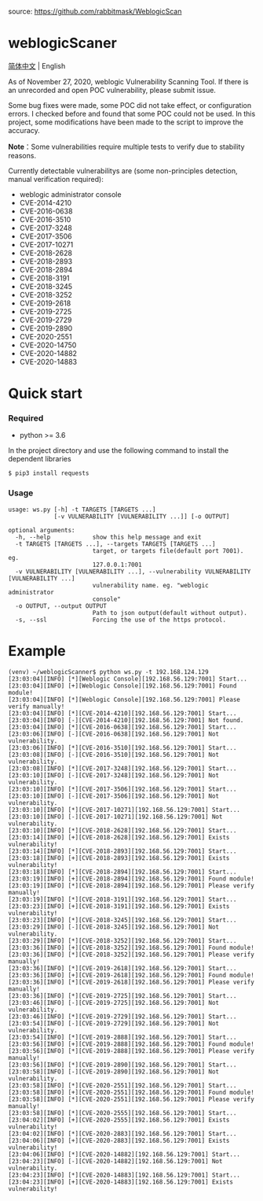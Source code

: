 source: https://github.com/rabbitmask/WeblogicScan

# weblogicScaner

[简体中文](./README.md) | English

As of November 27, 2020, weblogic Vulnerability Scanning Tool. If there is an unrecorded and open POC vulnerability, please submit issue.

Some bug fixes were made, some POC did not take effect, or configuration errors. I checked before and found that some POC could not be used. In this project, some modifications have been made to the script to improve the accuracy.

**Note**：Some vulnerabilities require multiple tests to verify due to stability reasons.

Currently detectable vulnerabilitys are (some non-principles detection, manual verification required):

+ weblogic administrator console
+ CVE-2014-4210
+ CVE-2016-0638
+ CVE-2016-3510
+ CVE-2017-3248
+ CVE-2017-3506
+ CVE-2017-10271
+ CVE-2018-2628
+ CVE-2018-2893
+ CVE-2018-2894
+ CVE-2018-3191
+ CVE-2018-3245
+ CVE-2018-3252
+ CVE-2019-2618
+ CVE-2019-2725
+ CVE-2019-2729
+ CVE-2019-2890
+ CVE-2020-2551
+ CVE-2020-14750
+ CVE-2020-14882
+ CVE-2020-14883

# Quick start

### Required

+ python >= 3.6

In the project directory and use the following command to install the dependent libraries

```
$ pip3 install requests
```

### Usage

```
usage: ws.py [-h] -t TARGETS [TARGETS ...]
             [-v VULNERABILITY [VULNERABILITY ...]] [-o OUTPUT]

optional arguments:
  -h, --help            show this help message and exit
  -t TARGETS [TARGETS ...], --targets TARGETS [TARGETS ...]
                        target, or targets file(default port 7001). eg.
                        127.0.0.1:7001
  -v VULNERABILITY [VULNERABILITY ...], --vulnerability VULNERABILITY [VULNERABILITY ...]
                        vulnerability name. eg. "weblogic administrator
                        console"
  -o OUTPUT, --output OUTPUT
                        Path to json output(default without output).
  -s, --ssl             Forcing the use of the https protocol.
```

# Example

```
(venv) ~/weblogicScanner$ python ws.py -t 192.168.124.129
[23:03:04][INFO] [*][Weblogic Console][192.168.56.129:7001] Start...
[23:03:04][INFO] [+][Weblogic Console][192.168.56.129:7001] Found module!
[23:03:04][INFO] [*][Weblogic Console][192.168.56.129:7001] Please verify manually!
[23:03:04][INFO] [*][CVE-2014-4210][192.168.56.129:7001] Start...
[23:03:04][INFO] [-][CVE-2014-4210][192.168.56.129:7001] Not found.
[23:03:04][INFO] [*][CVE-2016-0638][192.168.56.129:7001] Start...
[23:03:06][INFO] [-][CVE-2016-0638][192.168.56.129:7001] Not vulnerability.
[23:03:06][INFO] [*][CVE-2016-3510][192.168.56.129:7001] Start...
[23:03:08][INFO] [-][CVE-2016-3510][192.168.56.129:7001] Not vulnerability.
[23:03:08][INFO] [*][CVE-2017-3248][192.168.56.129:7001] Start...
[23:03:10][INFO] [-][CVE-2017-3248][192.168.56.129:7001] Not vulnerability.
[23:03:10][INFO] [*][CVE-2017-3506][192.168.56.129:7001] Start...
[23:03:10][INFO] [-][CVE-2017-3506][192.168.56.129:7001] Not vulnerability.
[23:03:10][INFO] [*][CVE-2017-10271][192.168.56.129:7001] Start...
[23:03:10][INFO] [-][CVE-2017-10271][192.168.56.129:7001] Not vulnerability.
[23:03:10][INFO] [*][CVE-2018-2628][192.168.56.129:7001] Start...
[23:03:14][INFO] [+][CVE-2018-2628][192.168.56.129:7001] Exists vulnerability!
[23:03:14][INFO] [*][CVE-2018-2893][192.168.56.129:7001] Start...
[23:03:18][INFO] [+][CVE-2018-2893][192.168.56.129:7001] Exists vulnerability!
[23:03:18][INFO] [*][CVE-2018-2894][192.168.56.129:7001] Start...
[23:03:19][INFO] [+][CVE-2018-2894][192.168.56.129:7001] Found module!
[23:03:19][INFO] [*][CVE-2018-2894][192.168.56.129:7001] Please verify manually!
[23:03:19][INFO] [*][CVE-2018-3191][192.168.56.129:7001] Start...
[23:03:23][INFO] [+][CVE-2018-3191][192.168.56.129:7001] Exists vulnerability!
[23:03:23][INFO] [*][CVE-2018-3245][192.168.56.129:7001] Start...
[23:03:29][INFO] [-][CVE-2018-3245][192.168.56.129:7001] Not vulnerability.
[23:03:29][INFO] [*][CVE-2018-3252][192.168.56.129:7001] Start...
[23:03:36][INFO] [+][CVE-2018-3252][192.168.56.129:7001] Found module!
[23:03:36][INFO] [*][CVE-2018-3252][192.168.56.129:7001] Please verify manually!
[23:03:36][INFO] [*][CVE-2019-2618][192.168.56.129:7001] Start...
[23:03:36][INFO] [+][CVE-2019-2618][192.168.56.129:7001] Found module!
[23:03:36][INFO] [*][CVE-2019-2618][192.168.56.129:7001] Please verify manually!
[23:03:36][INFO] [*][CVE-2019-2725][192.168.56.129:7001] Start...
[23:03:46][INFO] [-][CVE-2019-2725][192.168.56.129:7001] Not vulnerability.
[23:03:46][INFO] [*][CVE-2019-2729][192.168.56.129:7001] Start...
[23:03:54][INFO] [-][CVE-2019-2729][192.168.56.129:7001] Not vulnerability.
[23:03:54][INFO] [*][CVE-2019-2888][192.168.56.129:7001] Start...
[23:03:56][INFO] [+][CVE-2019-2888][192.168.56.129:7001] Found module!
[23:03:56][INFO] [*][CVE-2019-2888][192.168.56.129:7001] Please verify manually!
[23:03:56][INFO] [*][CVE-2019-2890][192.168.56.129:7001] Start...
[23:03:58][INFO] [-][CVE-2019-2890][192.168.56.129:7001] Not vulnerability.
[23:03:58][INFO] [*][CVE-2020-2551][192.168.56.129:7001] Start...
[23:03:58][INFO] [+][CVE-2020-2551][192.168.56.129:7001] Found module!
[23:03:58][INFO] [*][CVE-2020-2551][192.168.56.129:7001] Please verify manually!
[23:03:58][INFO] [*][CVE-2020-2555][192.168.56.129:7001] Start...
[23:04:02][INFO] [+][CVE-2020-2555][192.168.56.129:7001] Exists vulnerability!
[23:04:02][INFO] [*][CVE-2020-2883][192.168.56.129:7001] Start...
[23:04:06][INFO] [+][CVE-2020-2883][192.168.56.129:7001] Exists vulnerability!
[23:04:06][INFO] [*][CVE-2020-14882][192.168.56.129:7001] Start...
[23:04:23][INFO] [-][CVE-2020-14882][192.168.56.129:7001] Not vulnerability.
[23:04:23][INFO] [*][CVE-2020-14883][192.168.56.129:7001] Start...
[23:04:23][INFO] [+][CVE-2020-14883][192.168.56.129:7001] Exists vulnerability!
```